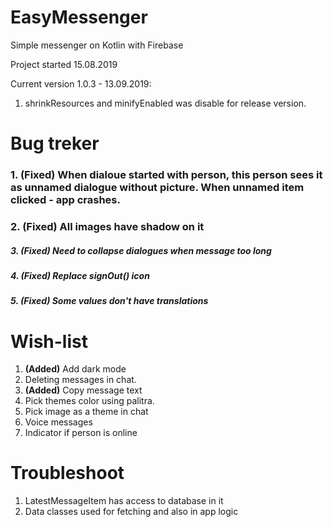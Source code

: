 # EasyMessenger
Simple messenger on Kotlin with Firebase

Project started 15.08.2019

Current version 1.0.3 - 13.09.2019:
1. shrinkResources and minifyEnabled was disable for release version.

# Bug treker
### 1. **(Fixed)** When dialoue started with person, this person sees it as unnamed dialogue without picture. When unnamed item clicked - app crashes.
### 2. **(Fixed)** All images have shadow on it
##### 3. **(Fixed)** Need to collapse dialogues when message too long
##### 4. **(Fixed)** Replace signOut() icon
##### 5. **(Fixed)** Some values don't have translations

# Wish-list
1. **(Added)** Add dark mode
2. Deleting messages in chat.
3. **(Added)** Copy message text
4. Pick themes color using palitra.
5. Pick image as a theme in chat
6. Voice messages
7. Indicator if person is online

# Troubleshoot
1. LatestMessageItem has access to database in it
2. Data classes used for fetching and also in app logic
